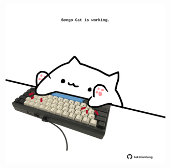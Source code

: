 <!-- built at 06/04/2023, 19:01:02 UTC -->
<p align="center">
  <img width="500" height="500" src="./ReadmeImage.svg">
</p>
